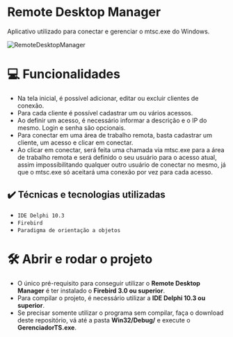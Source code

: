 # Remote Desktop Manager
Aplicativo utilizado para conectar e gerenciar o mtsc.exe do Windows.

![RemoteDesktopManager](https://github.com/EmanoelFrt/RemoteDesktopManager/assets/95585581/430e0d2c-af40-4b30-8378-ff72158d5c64)

# 💻 Funcionalidades
- Na tela inicial, é possível adicionar, editar ou excluir clientes de conexão.
- Para cada cliente é possível cadastrar um ou vários acessos.
- Ao definir um acesso, é necessário informar a descrição e o IP do mesmo. Login e senha são opcionais.
- Para conectar em uma área de trabalho remota, basta cadastrar um cliente, um acesso e clicar em conectar.
- Ao clicar em conectar, será feita uma chamada via mtsc.exe para a área de trabalho remota e será definido o seu usuário para o acesso atual, assim impossibilitando qualquer outro usuário de conectar no mesmo, já que o mtsc.exe só aceitará uma conexão por vez para cada acesso.

## ✔️ Técnicas e tecnologias utilizadas

- ``IDE Delphi 10.3``
- ``Firebird``
- ``Paradigma de orientação a objetos``

# 🛠️ Abrir e rodar o projeto
- O único pré-requisito para conseguir utilizar o **Remote Desktop Manager** é ter instalado o **Firebird 3.0 ou superior**.
- Para compilar o projeto, é necessário utilizar a **IDE Delphi 10.3 ou superior**.
- Se precisar somente utilizar o programa sem compilar, faça o download deste repositório, vá até a pasta **Win32/Debug/** e execute o **GerenciadorTS.exe**.


